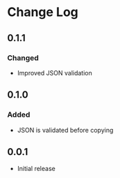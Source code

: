 # Change Log

## 0.1.1
### Changed
- Improved JSON validation

## 0.1.0
### Added
- JSON is validated before copying

## 0.0.1
- Initial release